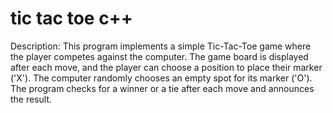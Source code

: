 # tic tac toe c++
Description: 
This program implements a simple Tic-Tac-Toe game where the player competes against the computer. 
The game board is displayed after each move, and the player can choose a position to place their marker ('X'). 
The computer randomly chooses an empty spot for its marker ('O'). 
The program checks for a winner or a tie after each move and announces the result. 
